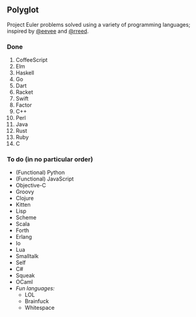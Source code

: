 Polyglot
--------

Project Euler problems solved using a variety of programming languages; inspired
by [@eevee](https://github.com/eevee) and [@rreed](https://github.com/rreed).

### Done

1. CoffeeScript
2. Elm
3. Haskell
4. Go
5. Dart
6. Racket
7. Swift
8. Factor
9. C++
10. Perl
11. Java
12. Rust
13. Ruby
14. C

### To do (in no particular order)

* (Functional) Python
* (Functional) JavaScript
* Objective-C
* Groovy
* Clojure
* Kitten
* Lisp
* Scheme
* Scala
* Forth
* Erlang
* Io
* Lua
* Smalltalk
* Self
* C#
* Squeak
* OCaml
* *Fun languages:*
    * LOL
    * Brainfuck
    * Whitespace
